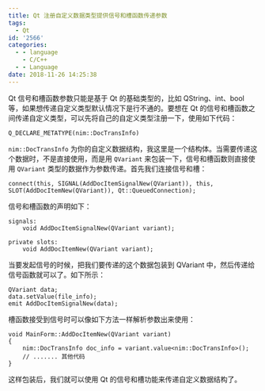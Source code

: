 ```yaml
---
title: Qt 注册自定义数据类型提供信号和槽函数传递参数
tags:
  - Qt
id: '2566'
categories:
  - - language
    - C/C++
  - - Language
date: 2018-11-26 14:25:38
---
```


Qt 信号和槽函数参数只能是基于 Qt 的基础类型的，比如 QString、int、bool 等，如果想传递自定义类型默认情况下是行不通的。要想在 Qt 的信号和槽函数之间传递自定义类型，可以先将自己的自定义类型注册一下，使用如下代码：

```
Q_DECLARE_METATYPE(nim::DocTransInfo)
```

`nim::DocTransInfo` 为你的自定义数据结构，我这里是一个结构体。当需要传递这个数据时，不是直接使用，而是用 `QVariant` 来包装一下，信号和槽函数则直接使用 `QVariant` 类型的数据作为参数传递。首先我们连接信号和槽：

```
connect(this, SIGNAL(AddDocItemSignalNew(QVariant)), this, SLOT(AddDocItemNew(QVariant)), Qt::QueuedConnection);
```

信号和槽函数的声明如下：

```
signals:
    void AddDocItemSignalNew(QVariant variant);
```

```
private slots:
    void AddDocItemNew(QVariant variant);
```

当要发起信号的时候，把我们要传递的这个数据包装到 QVariant 中，然后传递给信号函数就可以了。如下所示：

```
QVariant data;
data.setValue(file_info);
emit AddDocItemSignalNew(data);
```

槽函数接受到信号时可以像如下方法一样解析参数出来使用：

```
void MainForm::AddDocItemNew(QVariant variant)
{
    nim::DocTransInfo doc_info = variant.value<nim::DocTransInfo>();
    // ....... 其他代码
}
```

这样包装后，我们就可以使用 Qt 的信号和槽功能来传递自定义数据结构了。